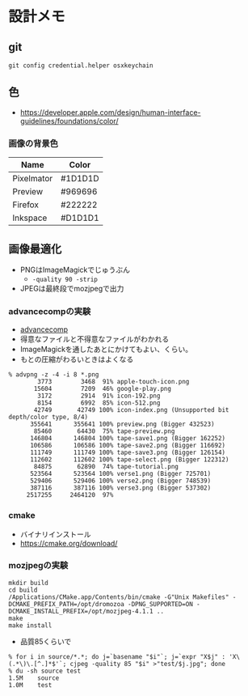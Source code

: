 # 設計メモ

## git

```
git config credential.helper osxkeychain
```

## 色

- https://developer.apple.com/design/human-interface-guidelines/foundations/color/

### 画像の背景色

| Name       | Color   |
|------------|---------|
| Pixelmator | #1D1D1D |
| Preview    | #969696 |
| Firefox    | #222222 |
| Inkspace   | #D1D1D1 |

## 画像最適化

- PNGはImageMagickでじゅうぶん
  - `-quality 90 -strip`
- JPEGは最終段でmozjpegで出力

### advancecompの実験

- [advancecomp](https://www.advancemame.it/)
- 得意なファイルと不得意なファイルがわかれる
- ImageMagickを通したあとにかけてもよい、くらい。
- もとの圧縮がわるいときはよくなる

```
% advpng -z -4 -i 8 *.png
        3773        3468  91% apple-touch-icon.png
       15604        7209  46% google-play.png
        3172        2914  91% icon-192.png
        8154        6992  85% icon-512.png
       42749       42749 100% icon-index.png (Unsupported bit depth/color type, 8/4)
      355641      355641 100% preview.png (Bigger 432523)
       85460       64430  75% tape-preview.png
      146804      146804 100% tape-save1.png (Bigger 162252)
      106586      106586 100% tape-save2.png (Bigger 116692)
      111749      111749 100% tape-save3.png (Bigger 126154)
      112602      112602 100% tape-select.png (Bigger 122312)
       84875       62890  74% tape-tutorial.png
      523564      523564 100% verse1.png (Bigger 725701)
      529406      529406 100% verse2.png (Bigger 748539)
      387116      387116 100% verse3.png (Bigger 537302)
     2517255     2464120  97%
```

### cmake

- バイナリインストール
- https://cmake.org/download/

### mozjpegの実験

```
mkdir build
cd build
/Applications/CMake.app/Contents/bin/cmake -G"Unix Makefiles" -DCMAKE_PREFIX_PATH=/opt/dromozoa -DPNG_SUPPORTED=ON -DCMAKE_INSTALL_PREFIX=/opt/mozjpeg-4.1.1 ..
make
make install
```

- 品質85くらいで

```
% for i in source/*.*; do j=`basename "$i"`; j=`expr "X$j" : 'X\(.*\)\.[^.]*$'`; cjpeg -quality 85 "$i" >"test/$j.jpg"; done
% du -sh source test
1.5M	source
1.0M	test
```

